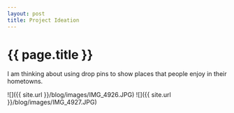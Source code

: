 ```yaml
---
layout: post
title: Project Ideation
---
```


{{ page.title }}
================

<p class="meta">

I am thinking about using drop pins to show places that people enjoy in their hometowns. 

![]({{ site.url }}/blog/images/IMG_4926.JPG)
![]({{ site.url }}/blog/images/IMG_4927.JPG)





